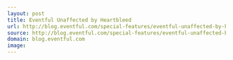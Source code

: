 ```yaml
---
layout: post
title: Eventful Unaffected by Heartbleed
url: http://blog.eventful.com/special-features/eventful-unaffected-by-heartbleed/
source: http://blog.eventful.com/special-features/eventful-unaffected-by-heartbleed/
domain: blog.eventful.com
image: 
---
```


